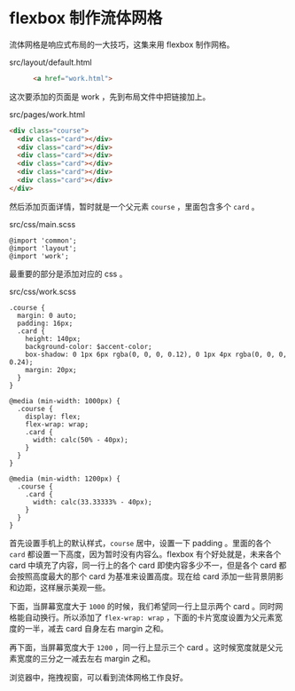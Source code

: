 # flexbox 制作流体网格

流体网格是响应式布局的一大技巧，这集来用 flexbox 制作网格。

src/layout/default.html

```html
      <a href="work.html">
```

这次要添加的页面是 work ，先到布局文件中把链接加上。

src/pages/work.html

```html
<div class="course">
  <div class="card"></div>
  <div class="card"></div>
  <div class="card"></div>
  <div class="card"></div>
  <div class="card"></div>
  <div class="card"></div>
</div>
```

然后添加页面详情，暂时就是一个父元素 `course` ，里面包含多个 `card` 。

src/css/main.scss

```
@import 'common';
@import 'layout';
@import 'work';
```

最重要的部分是添加对应的 css 。

src/css/work.scss

```
.course {
  margin: 0 auto;
  padding: 16px;
  .card {
    height: 140px;
    background-color: $accent-color;
    box-shadow: 0 1px 6px rgba(0, 0, 0, 0.12), 0 1px 4px rgba(0, 0, 0, 0.24);
    margin: 20px;
  }
}

@media (min-width: 1000px) {
  .course {
    display: flex;
    flex-wrap: wrap;
    .card {
      width: calc(50% - 40px);
    }
  }
}

@media (min-width: 1200px) {
  .course {
    .card {
      width: calc(33.33333% - 40px);
    }
  }
}
```

首先设置手机上的默认样式，`course` 居中，设置一下 padding 。里面的各个 `card` 都设置一下高度，因为暂时没有内容么。flexbox 有个好处就是，未来各个 card 中填充了内容，同一行上的各个 card 即使内容多少不一，但是各个 card 都会按照高度最大的那个 card 为基准来设置高度。现在给 card 添加一些背景阴影和边距，这样展示美观一些。

下面，当屏幕宽度大于 `1000` 的时候，我们希望同一行上显示两个 card 。同时网格能自动换行。所以添加了 `flex-wrap: wrap` ，下面的卡片宽度设置为父元素宽度的一半，减去 card 自身左右 margin 之和。

再下面，当屏幕宽度大于 `1200` ，同一行上显示三个 card 。这时候宽度就是父元素宽度的三分之一减去左右 margin 之和。

浏览器中，拖拽视窗，可以看到流体网格工作良好。
